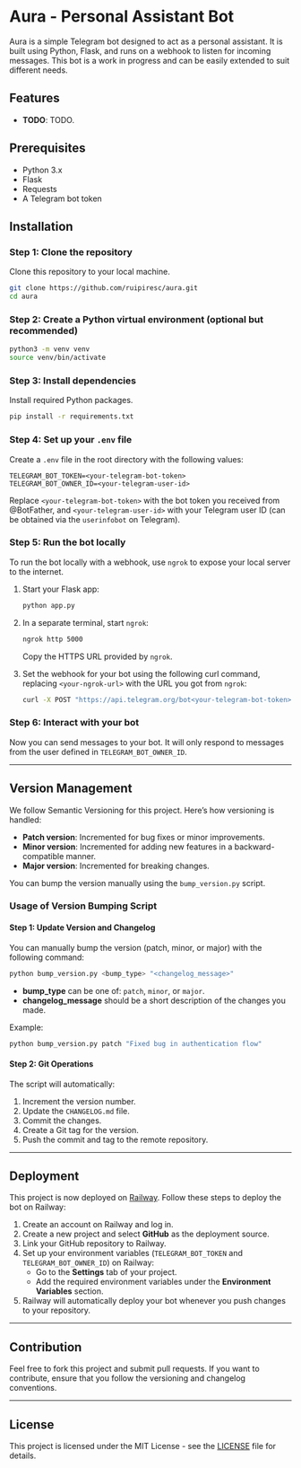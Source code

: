# Aura - Personal Assistant Bot

Aura is a simple Telegram bot designed to act as a personal assistant. It is built using Python, Flask, and runs on a webhook to listen for incoming messages. This bot is a work in progress and can be easily extended to suit different needs.

## Features

- **TODO**: TODO.

## Prerequisites

- Python 3.x
- Flask
- Requests
- A Telegram bot token

## Installation

### Step 1: Clone the repository
Clone this repository to your local machine.

```bash
git clone https://github.com/ruipiresc/aura.git
cd aura
```

### Step 2: Create a Python virtual environment (optional but recommended)
```bash
python3 -m venv venv
source venv/bin/activate
```

### Step 3: Install dependencies
Install required Python packages.

```bash
pip install -r requirements.txt
```

### Step 4: Set up your `.env` file
Create a `.env` file in the root directory with the following values:

```
TELEGRAM_BOT_TOKEN=<your-telegram-bot-token>
TELEGRAM_BOT_OWNER_ID=<your-telegram-user-id>
```

Replace `<your-telegram-bot-token>` with the bot token you received from @BotFather, and `<your-telegram-user-id>` with your Telegram user ID (can be obtained via the `userinfobot` on Telegram).

### Step 5: Run the bot locally
To run the bot locally with a webhook, use `ngrok` to expose your local server to the internet.

1. Start your Flask app:

   ```bash
   python app.py
   ```

2. In a separate terminal, start `ngrok`:

   ```bash
   ngrok http 5000
   ```

   Copy the HTTPS URL provided by `ngrok`.

3. Set the webhook for your bot using the following curl command, replacing `<your-ngrok-url>` with the URL you got from `ngrok`:

   ```bash
   curl -X POST "https://api.telegram.org/bot<your-telegram-bot-token>/setWebhook?url=<your-ngrok-url>/webhook"
   ```

### Step 6: Interact with your bot
Now you can send messages to your bot. It will only respond to messages from the user defined in `TELEGRAM_BOT_OWNER_ID`.

---

## Version Management

We follow Semantic Versioning for this project. Here’s how versioning is handled:

- **Patch version**: Incremented for bug fixes or minor improvements.
- **Minor version**: Incremented for adding new features in a backward-compatible manner.
- **Major version**: Incremented for breaking changes.

You can bump the version manually using the `bump_version.py` script.

### Usage of Version Bumping Script

#### Step 1: Update Version and Changelog

You can manually bump the version (patch, minor, or major) with the following command:

```bash
python bump_version.py <bump_type> "<changelog_message>"
```

- **bump_type** can be one of: `patch`, `minor`, or `major`.
- **changelog_message** should be a short description of the changes you made.

Example:

```bash
python bump_version.py patch "Fixed bug in authentication flow"
```

#### Step 2: Git Operations

The script will automatically:

1. Increment the version number.
2. Update the `CHANGELOG.md` file.
3. Commit the changes.
4. Create a Git tag for the version.
5. Push the commit and tag to the remote repository.

---

## Deployment

This project is now deployed on [Railway](https://railway.app/). Follow these steps to deploy the bot on Railway:

1. Create an account on Railway and log in.
2. Create a new project and select **GitHub** as the deployment source.
3. Link your GitHub repository to Railway.
4. Set up your environment variables (`TELEGRAM_BOT_TOKEN` and `TELEGRAM_BOT_OWNER_ID`) on Railway:
   - Go to the **Settings** tab of your project.
   - Add the required environment variables under the **Environment Variables** section.
5. Railway will automatically deploy your bot whenever you push changes to your repository.

---

## Contribution

Feel free to fork this project and submit pull requests. If you want to contribute, ensure that you follow the versioning and changelog conventions.

---

## License

This project is licensed under the MIT License - see the [LICENSE](LICENSE) file for details.